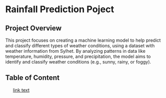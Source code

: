 <h1>Rainfall Prediction Poject</h1>
<h2>Project Overview</h2>
<p>This project focuses on creating a machine learning model to help predict and classify different types of weather conditions, using a dataset with weather information from Sylhet. By analyzing patterns in data like temperature, humidity, pressure, and precipitation, the model aims to identify and classify weather conditions (e.g., sunny, rainy, or foggy).</p>
<h2>Table of Content</h2>
<ul>
  <a href="data">link text</a>
</ul>
